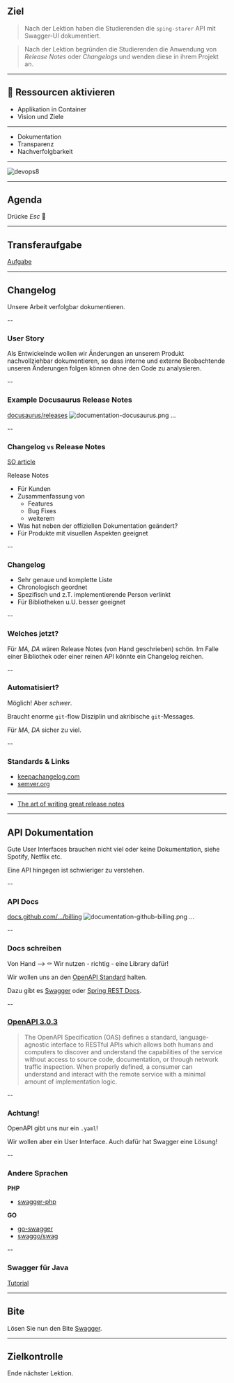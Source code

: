 ## Ziel

> Nach der Lektion haben die Studierenden die `sping-starer` API mit Swagger-UI dokumentiert.

> Nach der Lektion begründen die Studierenden die Anwendung von _Release Notes_ oder _Changelogs_ und wenden diese in ihrem Projekt an.

---

## 🎒 Ressourcen aktivieren

- Applikation in Container
- Vision und Ziele
---
- Dokumentation
- Transparenz
- Nachverfolgbarkeit
---
![devops8](assets/devops8.png)

---

## Agenda

Drücke _Esc_ 🔘

---

## Transferaufgabe

[Aufgabe](/swdt/docs/tasks/database)

---

## Changelog

Unsere Arbeit verfolgbar dokumentieren.

--

### User Story
Als Entwickelnde wollen wir Änderungen an unserem Produkt nachvollziehbar dokumentieren, so dass interne und externe Beobachtende unseren Änderungen folgen können ohne den Code zu analysieren.

--

### Example Docusaurus Release Notes
[docusaurus/releases](https://github.com/facebook/docusaurus/releases)
![documentation-docusaurus.png](assets/documentation-docusaurus.png)
...

--

### Changelog `vs` Release Notes
[SO article](https://stackoverflow.com/questions/51621400/what-is-difference-between-release-notes-and-changelog)

Release Notes
- Für Kunden
- Zusammenfassung von
  + Features
  + Bug Fixes
  + weiterem
- Was hat neben der offiziellen Dokumentation geändert?
- Für Produkte mit visuellen Aspekten geeignet

--

### Changelog
- Sehr genaue und komplette Liste
- Chronologisch geordnet
- Spezifisch und z.T. implementierende Person verlinkt
- Für Bibliotheken u.U. besser geeignet

--

### Welches jetzt?

Für _MA_, _DA_ wären Release Notes (von Hand geschrieben) schön. Im Falle einer Bibliothek oder einer reinen API könnte ein Changelog reichen.

--

### Automatisiert?
Möglich! Aber _schwer_.

Braucht enorme `git`-flow Disziplin und akribische `git`-Messages.

Für _MA_, _DA_ sicher zu viel.

--

### Standards & Links
- [keepachangelog.com](https://keepachangelog.com/en/1.0.0/)
- [semver.org](https://semver.org/)
---
- [The art of writing great release notes](https://uxdesign.cc/the-art-of-writing-great-release-notes-6607e22efae1)

---

## API Dokumentation

Gute User Interfaces brauchen nicht viel oder keine Dokumentation, siehe Spotify, Netflix etc.

Eine API hingegen ist schwieriger zu verstehen.

--

### API Docs
[docs.github.com/.../billing](https://docs.github.com/en/rest/reference/billing)
![documentation-github-billing.png](assets/documentation-github-billing.png)
...

-- 

### Docs schreiben

Von Hand --> ⚰️
Wir nutzen - richtig - eine Library dafür!

Wir wollen uns an den [OpenAPI Standard](https://swagger.io/specification/) halten.

Dazu gibt es [Swagger](https://swagger.io/) oder [Spring REST Docs](https://spring.io/projects/spring-restdocs#overview).

--

### [OpenAPI 3.0.3](https://swagger.io/specification/)

> The OpenAPI Specification (OAS) defines a standard, language-agnostic interface to RESTful APIs which allows both humans and computers to discover and understand the capabilities of the service without access to source code, documentation, or through network traffic inspection. When properly defined, a consumer can understand and interact with the remote service with a minimal amount of implementation logic.

--

### Achtung!

OpenAPI gibt uns nur ein `.yaml`!

Wir wollen aber ein User Interface. Auch dafür hat Swagger eine Lösung!

--

### Andere Sprachen

**PHP**
- [swagger-php](https://github.com/zircote/swagger-php)

**GO**
- [go-swagger](https://github.com/go-swagger/go-swagger)
- [swaggo/swag](https://github.com/swaggo/swag)

--

### Swagger für Java
[Tutorial](https://www.baeldung.com/spring-rest-openapi-documentation)

---

## Bite
Lösen Sie nun den Bite [Swagger](/swdt/docs/tasks/bites/swagger).

---

## Zielkontrolle
Ende nächster Lektion.